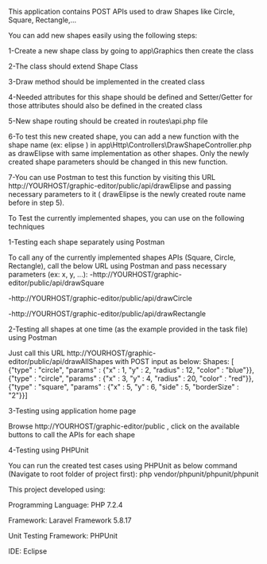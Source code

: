 This application contains POST APIs used to draw Shapes like Circle, Square, Rectangle,...

You can add new shapes easily using the following steps:

1-Create a new shape class by going to app\Graphics then create the class

2-The class should extend Shape Class

3-Draw method should be implemented in the created class

4-Needed attributes for this shape should be defined and Setter/Getter for those attributes should also be defined in the created class

5-New shape routing should be created in routes\api.php file

6-To test this new created shape, you can add a new function with the shape name (ex: elipse ) in app\Http\Controllers\DrawShapeController.php as drawElipse with same implementation as other shapes. Only the newly created shape parameters should be changed in this new function.

7-You can use Postman to test this function by visiting this URL http://YOURHOST/graphic-editor/public/api/drawElipse and passing necessary parameters to it ( drawElipse is the newly created route name before in step 5).

To Test the currently implemented shapes, you can use on the following techniques

1-Testing each shape separately using Postman

To call any of the currently implemented shapes APIs (Square, Circle, Rectangle), call the below URL using Postman and pass necessary parameters (ex: x, y, ...):
-http://YOURHOST/graphic-editor/public/api/drawSquare

-http://YOURHOST/graphic-editor/public/api/drawCircle

-http://YOURHOST/graphic-editor/public/api/drawRectangle


2-Testing all shapes at one time (as the example provided in the task file) using Postman

Just call this URL http://YOURHOST/graphic-editor/public/api/drawAllShapes  with POST input  as below:
Shapes: [
{"type" : "circle", "params" : {"x" : 1, "y" : 2, "radius" : 12, "color" : "blue"}},
{"type" : "circle", "params" : {"x" : 3, "y" : 4, "radius" : 20, "color" : "red"}},
{"type" : "square", "params" : {"x" : 5, "y" : 6, "side" : 5, "borderSize" : "2"}}] 

3-Testing using application home page

Browse http://YOURHOST/graphic-editor/public , click on the available buttons to call the APIs for each shape

4-Testing using PHPUnit

You can run the created test cases using PHPUnit as below command (Navigate to root folder of project first):
php vendor/phpunit/phpunit/phpunit



This project developed using:

Programming Language: PHP 7.2.4

Framework: Laravel Framework 5.8.17

Unit Testing Framework: PHPUnit

IDE: Eclipse

